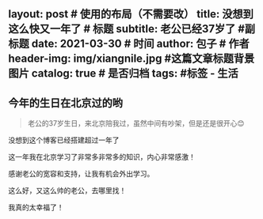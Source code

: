 
layout:     post                    # 使用的布局（不需要改）
title:      没想到这么快又一年了               # 标题 
subtitle:   老公已经37岁了 #副标题
date:       2021-03-30              # 时间
author:     包子                      # 作者
header-img: img/xiangnile.jpg    #这篇文章标题背景图片
catalog: true                       # 是否归档
tags:                               #标签
    - 生活
---

## 今年的生日在北京过的哟
>老公的37岁生日，来北京陪我过，虽然中间有吵架，但是还是很开心😊

没想到这个博客已经搭建超过一年了

这一年我在北京学习了非常多非常多的知识，内心非常感激！

感谢老公的宽容和支持，让我有机会外出学习。

这么好，又这么帅的老公，去哪里找！

我真的太幸福了！


